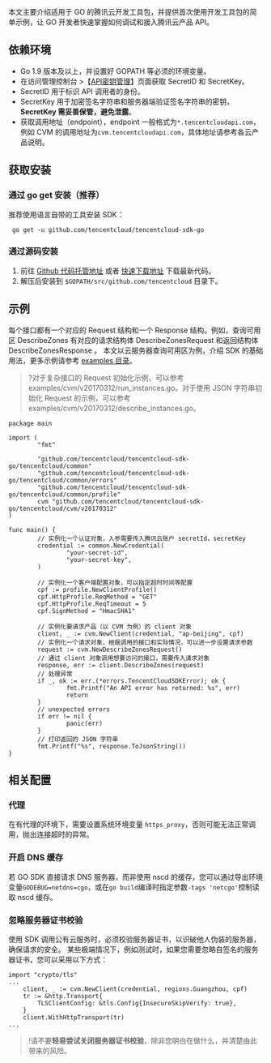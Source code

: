 本文主要介绍适用于 GO 的腾讯云开发工具包，并提供首次使用开发工具包的简单示例，让 GO 开发者快速掌握如何调试和接入腾讯云产品 API。

## 依赖环境
- Go 1.9 版本及以上，并设置好 GOPATH 等必须的环境变量。
- 在访问管理控制台 >【[API密钥管理](https://console.cloud.tencent.com/cam/capi)】页面获取 SecretID 和 SecretKey。
 - SecretID 用于标识 API 调用者的身份。
 - SecretKey 用于加密签名字符串和服务器端验证签名字符串的密钥，**SecretKey 需妥善保管，避免泄露**。
- 获取调用地址（endpoint），endpoint 一般格式为`*.tencentcloudapi.com`，例如 CVM 的调用地址为`cvm.tencentcloudapi.com`，具体地址请参考各云产品说明。

## 获取安装

### 通过 go get 安装（推荐）
推荐使用语言自带的工具安装 SDK：
```
 go get -u github.com/tencentcloud/tencentcloud-sdk-go
```

### 通过源码安装
1. 前往 [Github 代码托管地址](https://github.com/tencentcloud/tencentcloud-sdk-go) 或者 [快速下载地址](https://tencentcloud-sdk-1253896243.file.myqcloud.com/tencentcloud-sdk-go/tencentcloud-sdk-go.zip) 下载最新代码。
2. 解压后安装到 `$GOPATH/src/github.com/tencentcloud` 目录下。

## 示例
每个接口都有一个对应的 Request 结构和一个 Response 结构。例如，查询可用区 DescribeZones 有对应的请求结构体 DescribeZonesRequest 和返回结构体 DescribeZonesResponse 。
本文以云服务器查询可用区为例，介绍 SDK 的基础用法，更多示例请参考 [examples 目录](https://github.com/TencentCloud/tencentcloud-sdk-go/tree/master/examples)。
>?对于复杂接口的 Request 初始化示例，可以参考 examples/cvm/v20170312/run_instances.go。对于使用 JSON 字符串初始化 Request 的示例，可以参考 examples/cvm/v20170312/describe_instances.go。


```
package main

import (
        "fmt"

        "github.com/tencentcloud/tencentcloud-sdk-go/tencentcloud/common"
        "github.com/tencentcloud/tencentcloud-sdk-go/tencentcloud/common/errors"
        "github.com/tencentcloud/tencentcloud-sdk-go/tencentcloud/common/profile"
        cvm "github.com/tencentcloud/tencentcloud-sdk-go/tencentcloud/cvm/v20170312"
)

func main() {
        // 实例化一个认证对象，入参需要传入腾讯云账户 secretId，secretKey
        credential := common.NewCredential(
                "your-secret-id",
                "your-secret-key",
        )

        // 实例化一个客户端配置对象，可以指定超时时间等配置
        cpf := profile.NewClientProfile()
        cpf.HttpProfile.ReqMethod = "GET"
        cpf.HttpProfile.ReqTimeout = 5
        cpf.SignMethod = "HmacSHA1"

        // 实例化要请求产品（以 CVM 为例）的 client 对象
        client, _ := cvm.NewClient(credential, "ap-beijing", cpf)
        // 实例化一个请求对象，根据调用的接口和实际情况，可以进一步设置请求参数
        request := cvm.NewDescribeZonesRequest()
        // 通过 client 对象调用想要访问的接口，需要传入请求对象
        response, err := client.DescribeZones(request)
        // 处理异常
        if _, ok := err.(*errors.TencentCloudSDKError); ok {
                fmt.Printf("An API error has returned: %s", err)
                return
        }
        // unexpected errors
        if err != nil {
                panic(err)
        }
        // 打印返回的 JSON 字符串
        fmt.Printf("%s", response.ToJsonString())
}
```

## 相关配置
### 代理
在有代理的环境下，需要设置系统环境变量 `https_proxy`，否则可能无法正常调用，抛出连接超时的异常。

### 开启 DNS 缓存
若 GO SDK 直接请求 DNS 服务器，而非使用 nscd 的缓存，您可以通过导出环境变量`GODEBUG=netdns=cgo`，或在`go build`编译时指定参数`-tags 'netcgo'`控制读取 nscd 缓存。

### 忽略服务器证书校验
使用 SDK 调用公有云服务时，必须校验服务器证书，以识破他人伪装的服务器，确保请求的安全。 
某些极端情况下，例如测试时，如果您需要忽略自签名的服务器证书，您可以采用以下方式：
```
import "crypto/tls"
...
    client, _ := cvm.NewClient(credential, regions.Guangzhou, cpf)
    tr := &http.Transport{
        TLSClientConfig: &tls.Config{InsecureSkipVerify: true},
    }
    client.WithHttpTransport(tr)
...
```

>!请不要**轻易尝试关闭服务器证书校验**，除非您明白在做什么，并清楚由此带来的风险。
